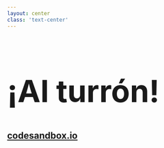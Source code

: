 ```yaml
---
layout: center
class: 'text-center'
---
```


# ¡Al turrón!

## [codesandbox.io](https://codesandbox.io)

<Timer m="x-auto t-8"/>

<style>
  h1 {
    font-size: 72px!important;
  }
</style>
